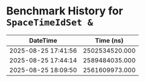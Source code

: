 # Benchmark History for `SpaceTimeIdSet &`

| DateTime | Time (ns) |
|----------|----------|
| 2025-08-25 17:41:56 | 2502534520.000 |
| 2025-08-25 17:44:14 | 2589484035.000 |
| 2025-08-25 18:09:50 | 2561609973.000 |
